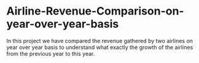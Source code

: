 # Airline-Revenue-Comparison-on-year-over-year-basis
In this project we have compared the revenue gathered by two airlines on year over year basis to understand what exactly the growth of the airlines from the previous year to this year.

